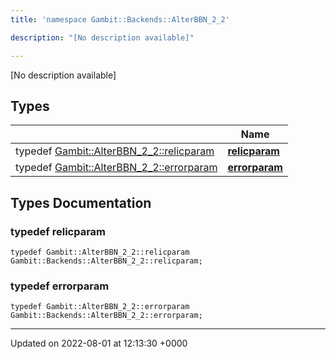 ```yaml
---
title: 'namespace Gambit::Backends::AlterBBN_2_2'

description: "[No description available]"

---
```







[No description available]

## Types

|                | Name           |
| -------------- | -------------- |
| typedef [Gambit::AlterBBN_2_2::relicparam](/documentation/code/classes/structgambit_1_1alterbbn__2__2_1_1relicparam/) | **[relicparam](/documentation/code/namespaces/namespacegambit_1_1backends_1_1alterbbn__2__2/#typedef-relicparam)**  |
| typedef [Gambit::AlterBBN_2_2::errorparam](/documentation/code/classes/structgambit_1_1alterbbn__2__2_1_1errorparam/) | **[errorparam](/documentation/code/namespaces/namespacegambit_1_1backends_1_1alterbbn__2__2/#typedef-errorparam)**  |

## Types Documentation

### typedef relicparam

```
typedef Gambit::AlterBBN_2_2::relicparam Gambit::Backends::AlterBBN_2_2::relicparam;
```


### typedef errorparam

```
typedef Gambit::AlterBBN_2_2::errorparam Gambit::Backends::AlterBBN_2_2::errorparam;
```







-------------------------------

Updated on 2022-08-01 at 12:13:30 +0000